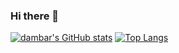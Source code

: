 ### Hi there 👋

<!--
**codekheti/codekheti** is a ✨ _special_ ✨ repository because its `README.md` (this file) appears on your GitHub profile.

Here are some ideas to get you started:

- 🔭 I’m currently working on ...
- 🌱 I’m currently learning ...
- 👯 I’m looking to collaborate on ...
- 🤔 I’m looking for help with ...
- 💬 Ask me about ...
- 📫 How to reach me: ...
- 😄 Pronouns: ...
- ⚡ Fun fact: ...
-->
[![dambar's GitHub stats](https://github-readme-stats.vercel.app/api?username=codekheti&count_private=true&show_icons=true&bg_color=00000000)](https://github.com/codekheti/github-readme-stats)
[![Top Langs](https://github-readme-stats.vercel.app/api?username=codekheti&theme=algolia&show_icons=true)](https://github.com/codekheti)
